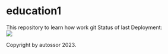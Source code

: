 # education1
This repository to learn how work git
Status of last Deployment: </br>
<img src="https://github.com/autossor/education1/workfolows/MY-GithubActions-Basics/badge.svg?branch=main"><br>

Copyright by autossor 2023.
